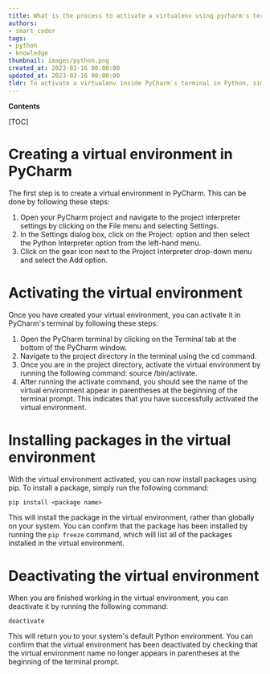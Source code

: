 ```yaml
---
title: What is the process to activate a virtualenv using pycharm's terminal?
authors:
- smart_coder
tags:
- python
- knowledge
thumbnail: images/python.png
created_at: 2023-03-16 00:00:00
updated_at: 2023-03-16 00:00:00
tldr: To activate a virtualenv inside PyCharm`s terminal in Python, simply run the command `source path/to/venv/bin/activate` in the terminal.
---
```


**Contents**

[TOC]

# Creating a virtual environment in PyCharm

The first step is to create a virtual environment in PyCharm. This can be done by following these steps:

1. Open your PyCharm project and navigate to the project interpreter settings by clicking on the File menu and selecting Settings.
2. In the Settings dialog box, click on the Project: <your project name> option and then select the Python Interpreter option from the left-hand menu.
3. Click on the gear icon next to the Project Interpreter drop-down menu and select the Add option. 

# Activating the virtual environment

Once you have created your virtual environment, you can activate it in PyCharm's terminal by following these steps:

1. Open the PyCharm terminal by clicking on the Terminal tab at the bottom of the PyCharm window.
2. Navigate to the project directory in the terminal using the cd command.
3. Once you are in the project directory, activate the virtual environment by running the following command: source <path to virtual environment>/bin/activate.
4. After running the activate command, you should see the name of the virtual environment appear in parentheses at the beginning of the terminal prompt. This indicates that you have successfully activated the virtual environment.

# Installing packages in the virtual environment

With the virtual environment activated, you can now install packages using pip. To install a package, simply run the following command:

`pip install <package name>`

This will install the package in the virtual environment, rather than globally on your system. You can confirm that the package has been installed by running the `pip freeze` command, which will list all of the packages installed in the virtual environment.

# Deactivating the virtual environment

When you are finished working in the virtual environment, you can deactivate it by running the following command:

`deactivate`

This will return you to your system's default Python environment. You can confirm that the virtual environment has been deactivated by checking that the virtual environment name no longer appears in parentheses at the beginning of the terminal prompt.
